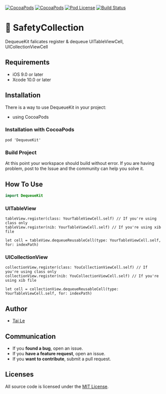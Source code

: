 [![CocoaPods](https://img.shields.io/cocoapods/p/DequeueKit.svg)](https://cocoapods.org/pods/DequeueKit)
[![CocoaPods](https://img.shields.io/cocoapods/v/DequeueKit.svg)](http://cocoapods.org/pods/DequeueKit)
[![Pod License](https://cocoapod-badges.herokuapp.com/l/DequeueKit/badge.png)](https://www.apache.org/licenses/LICENSE-2.0.html)
[![Build Status](https://travis-ci.org/levantAJ/DequeueKit.svg?branch=master)](https://travis-ci.org/levantAJ/DequeueKit)

# 🧰 SafetyCollection
DequeueKit falicates register &amp; dequeue UITableViewCell, UICollectionViewCell

## Requirements

- iOS 9.0 or later
- Xcode 10.0 or later

## Installation
There is a way to use DequeueKit in your project:

- using CocoaPods

### Installation with CocoaPods

```
pod 'DequeueKit'
```
### Build Project

At this point your workspace should build without error. If you are having problem, post to the Issue and the
community can help you solve it.

## How To Use

```swift
import DequeueKit
```

### UITableView
```
tableView.register(class: YourTableViewCell.self) // If you're using class only
tableView.register(nib: YourTableViewCell.self) // If you're using xib file

let cell = tableView.dequeueReusableCell(type: YourTableViewCell.self, for: indexPath)
```

### UICollectionView
```
collectionView.register(class: YouCollectionViewCell.self) // If you're using class only
collectionView.register(nib: YouCollectionViewCell.self) // If you're using xib file

let cell = collectionView.dequeueReusableCell(type: YourTableViewCell.self, for: indexPath)
```

## Author
- [Tai Le](https://github.com/levantAJ)

## Communication
- If you **found a bug**, open an issue.
- If you **have a feature request**, open an issue.
- If you **want to contribute**, submit a pull request.

## Licenses

All source code is licensed under the [MIT License](https://raw.githubusercontent.com/levantAJ/DequeueKit/master/LICENSE).
